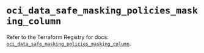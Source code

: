 # `oci_data_safe_masking_policies_masking_column`

Refer to the Terraform Registry for docs: [`oci_data_safe_masking_policies_masking_column`](https://registry.terraform.io/providers/oracle/oci/6.18.0/docs/resources/data_safe_masking_policies_masking_column).
